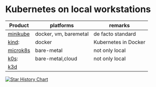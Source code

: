 # Kubernetes on local workstations

| Product | platforms | remarks |
| ------- | -------- | ------- |
| [minikube](./minikube/README.md)| docker, vm, baremetal| de facto standard |
| [kind](./kind/README.md):| docker | Kubernetes in Docker |
| [microk8s](./microk8s/README.md)| bare-metal | not only local |
| [k0s](./k0s/README.md):| bare-metal,cloud| not only local |
| [k3d](./k3d/README.md)| | |

[![Star History Chart](https://api.star-history.com/svg?repos=kubernetes-sigs/kind,k0sproject/k0s,kubernetes/minikube,canonical/microk8s,k3d-io/k3d&type=Date)](https://star-history.com/#kubernetes-sigs/kind&k0sproject/k0s&kubernetes/minikube&canonical/microk8s&k3d-io/k3d&Date)
